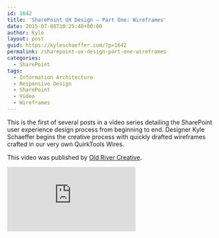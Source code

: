 ```yaml
---
id: 1642
title: 'SharePoint UX Design – Part One: Wireframes'
date: 2015-07-08T10:25:48+00:00
author: Kyle
layout: post
guid: https://kyleschaeffer.com/?p=1642
permalink: /sharepoint-ux-design-part-one-wireframes
categories:
  - SharePoint
tags:
  - Information Architecture
  - Responsive Design
  - SharePoint
  - Video
  - Wireframes
---
```

This is the first of several posts in a video series detailing the SharePoint user experience design process from beginning to end. Designer Kyle Schaeffer begins the creative process with quickly drafted wireframes crafted in our very own QuirkTools Wires.

This video was published by [Old River Creative](http://oldrivercreative.com/blog/sharepoint-ux-design-part-one-wireframes).

<div class="video-container">
  <iframe src="https://www.youtube.com/embed/Qbk2y4uvI94" frameborder="0" allowfullscreen="allowfullscreen"></iframe>
</div>
